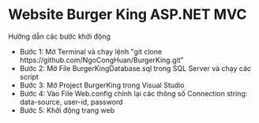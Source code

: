 <h1>Website Burger King ASP.NET MVC</h1>

Hướng dẫn các bước khởi động
<ul>
  <li>Bước 1: Mở Terminal và chạy lệnh "git clone https://github.com/NgoCongHuan/BurgerKing.git"</li>
  <li>Bước 2: Mở File BurgerKingDatabase.sql trong SQL Server và chạy các script</li>
  <li>Bước 3: Mở Project BurgerKing trong Visual Studio</li>
  <li>Bước 4: Vào File Web.config chỉnh lại các thông số Connection string: data-source, user-id, password</li>
  <li>Bước 5: Khởi động trang web</li>
</ul>
